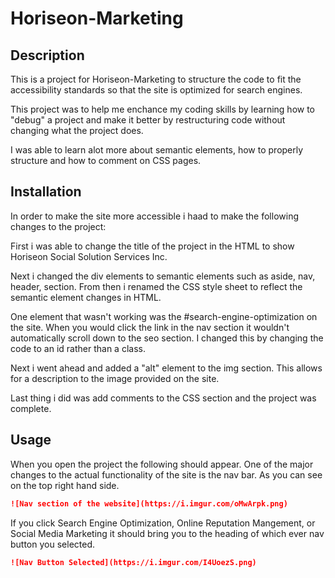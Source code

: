 # Horiseon-Marketing

## Description

This is a project for Horiseon-Marketing to structure the code to fit the accessibility standards so that the site is optimized for search engines.

This project was to help me enchance my coding skills by learning how to "debug" a project and make it better by restructuring code without changing what the project does.

I was able to learn alot more about semantic elements, how to properly structure and how to comment on CSS pages.

## Installation

In order to make the site more accessible i haad to make the following changes to the project:

First i was able to change the title of the project in the HTML to show Horiseon Social Solution Services Inc. 

Next i changed the div elements to semantic elements such as aside, nav, header, section. From then i renamed the CSS style sheet to reflect the semantic element changes in HTML. 

One element that wasn't working was the #search-engine-optimization on the site. When you would click the link in the nav section it wouldn't automatically scroll down to the seo section. I changed this by changing the code to an id rather than a class. 

Next i went ahead and added a "alt" element to the img section. This allows for a description to the image provided on the site. 

Last thing i did was add comments to the CSS section and the project was complete.

## Usage

When you open the project the following should appear. One of the major changes to the actual functionality of the site is the nav bar. As you can see on the top right hand side.

```md
![Nav section of the website](https://i.imgur.com/oMwArpk.png)
```

If you click Search Engine Optimization, Online Reputation Mangement, or Social Media Marketing it should bring you to the heading of which ever nav button you selected.

```md
![Nav Button Selected](https://i.imgur.com/I4UoezS.png)
```


